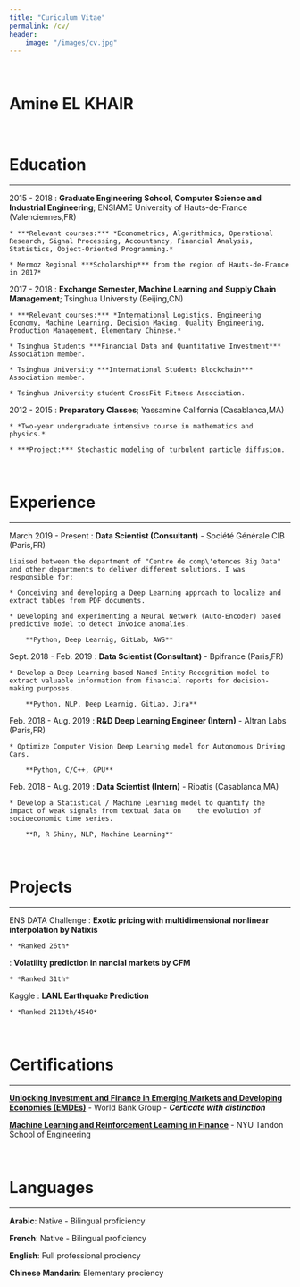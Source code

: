 ```yaml
---
title: "Curiculum Vitae"
permalink: /cv/
header:
    image: "/images/cv.jpg"
---
```


<br/>

Amine EL KHAIR
============

<br/>

# Education
---------

2015 - 2018
:   **Graduate Engineering School, Computer Science and Industrial Engineering**; ENSIAME University of Hauts-de-France (Valenciennes,FR)

    * ***Relevant courses:*** *Econometrics, Algorithmics, Operational Research, Signal Processing, Accountancy, Financial Analysis, Statistics, Object-Oriented Programming.*
    
    * Mermoz Regional ***Scholarship*** from the region of Hauts-de-France in 2017*

2017 - 2018
:   **Exchange Semester, Machine Learning and Supply Chain Management**; Tsinghua University (Beijing,CN)

	* ***Relevant courses:*** *International Logistics, Engineering Economy, Machine Learning, Decision Making, Quality Engineering, Production Management, Elementary Chinese.*
	
    * Tsinghua Students ***Financial Data and Quantitative Investment*** Association member.

    * Tsinghua University ***International Students Blockchain*** Association member.
    
    * Tsinghua University student CrossFit Fitness Association.

2012 - 2015
:   **Preparatory Classes**; Yassamine California (Casablanca,MA)

	* *Two-year undergraduate intensive course in mathematics and physics.*

    * ***Project:*** Stochastic modeling of turbulent particle diffusion.

<br/>

# Experience
----------

March 2019 - Present
:   **Data Scientist (Consultant)** - Société Générale CIB (Paris,FR)

    Liaised between the department of "Centre de comp\'etences Big Data" and other departments to deliver different solutions. I was responsible for:

    * Conceiving and developing a Deep Learning approach to localize and extract tables from PDF documents.

    * Developing and experimenting a Neural Network (Auto-Encoder) based predictive model to detect Invoice anomalies.
    
	    **Python, Deep Learnig, GitLab, AWS**

Sept. 2018 - Feb. 2019
:   **Data Scientist (Consultant)** - Bpifrance (Paris,FR)

    * Develop a Deep Learning based Named Entity Recognition model to extract valuable information from financial reports for decision-making purposes.
    
	    **Python, NLP, Deep Learnig, GitLab, Jira**

Feb. 2018 - Aug. 2019
:   **R&D Deep Learning Engineer (Intern)** - Altran Labs (Paris,FR)

    * Optimize Computer Vision Deep Learning model for Autonomous Driving Cars.
    
	    **Python, C/C++, GPU**
	    
Feb. 2018 - Aug. 2019
:   **Data Scientist (Intern)** - Ribatis (Casablanca,MA)

    * Develop a Statistical / Machine Learning model to quantify the impact of weak signals from textual data on	the evolution of socioeconomic time series.
    
	    **R, R Shiny, NLP, Machine Learning**

<br/>

# Projects
----------

ENS DATA Challenge
:   **Exotic pricing with multidimensional nonlinear interpolation by Natixis**

    * *Ranked 26th*
:   **Volatility prediction in nancial markets by CFM**

    * *Ranked 31th*

Kaggle
:   **LANL Earthquake Prediction**

    * *Ranked 2110th/4540*

<br/>

# Certifications
----------

[**Unlocking Investment and Finance in Emerging Markets and Developing Economies (EMDEs)**](https://courses.edx.org/certificates/59f080c913014357972658c7bd57fb6a) - World Bank Group  - ***Certicate with distinction***

[**Machine Learning and Reinforcement Learning in Finance**](https://www.coursera.org/account/accomplishments/verify/XQ6RUQ9HCQP8) - NYU Tandon School of Engineering

<br/>

# Languages
----------

**Arabic**: Native - Bilingual proficiency

**French**: Native - Bilingual proficiency

**English**: Full professional prociency

**Chinese Mandarin**: Elementary prociency

